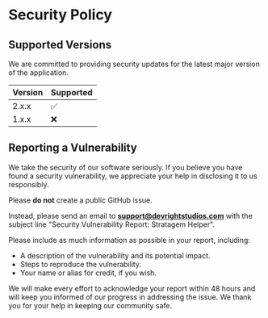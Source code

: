 # Security Policy

## Supported Versions

We are committed to providing security updates for the latest major version of the application.

| Version | Supported          |
| ------- | ------------------ |
| 2.x.x   | :white_check_mark: |
| 1.x.x   | :x:                |

## Reporting a Vulnerability

We take the security of our software seriously. If you believe you have found a security vulnerability, we appreciate your help in disclosing it to us responsibly.

Please **do not** create a public GitHub issue.

Instead, please send an email to **support@devrightstudios.com** with the subject line "Security Vulnerability Report: Stratagem Helper".

Please include as much information as possible in your report, including:
- A description of the vulnerability and its potential impact.
- Steps to reproduce the vulnerability.
- Your name or alias for credit, if you wish.

We will make every effort to acknowledge your report within 48 hours and will keep you informed of our progress in addressing the issue. We thank you for your help in keeping our community safe.
